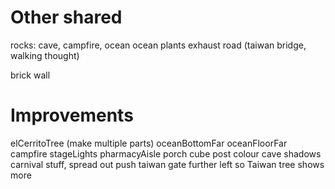 # Other shared
rocks: cave, campfire, ocean
ocean plants
exhaust
road (taiwan bridge, walking thought)

brick wall

# Improvements
elCerritoTree (make multiple parts)
oceanBottomFar
oceanFloorFar
campfire
stageLights
pharmacyAisle
porch cube post colour
cave shadows
carnival stuff, spread out
push taiwan gate further left so Taiwan tree shows more
